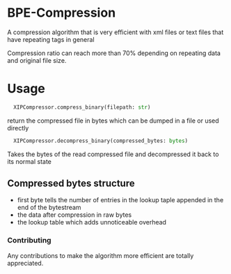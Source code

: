 # BPE-Compression
A compression algorithm that is very efficient with xml files or text files that have repeating tags in general

Compression ratio can reach more than 70% depending on repeating data and original file size.

# Usage
```python
  XIPCompressor.compress_binary(filepath: str)
```

return the compressed file in bytes which can be dumped in a file or used directly

```python
  XIPCompressor.decompress_binary(compressed_bytes: bytes)
```
Takes the bytes of the read compressed file and decompressed it back to its normal state

## Compressed bytes structure
- first byte tells the number of entries in the lookup taple appended in the end of the bytestream
- the data after compression in raw bytes
- the lookup table which adds unnoticeable overhead

### Contributing
Any contributions to make the algorithm more efficient are totally appreciated. 
